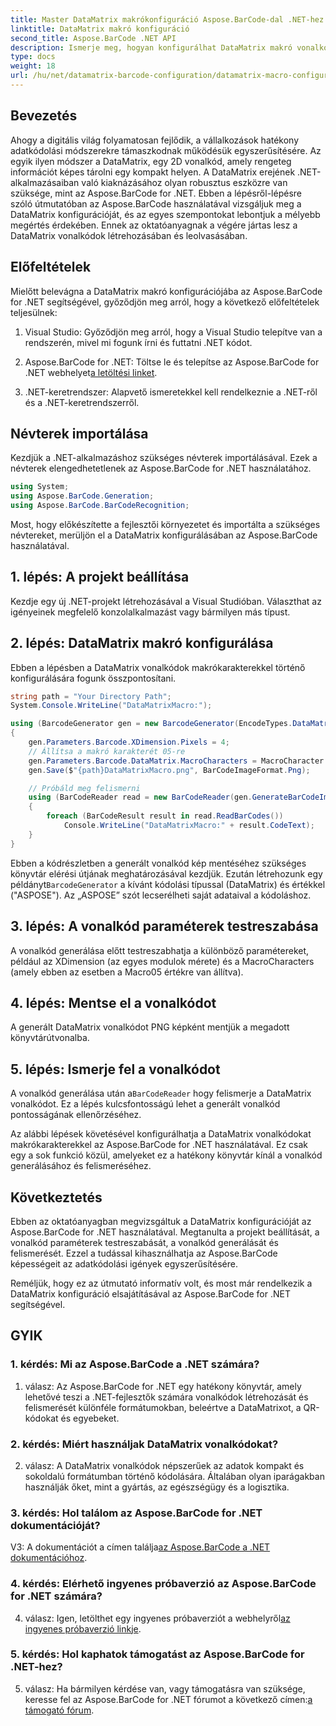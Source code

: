 ```yaml
---
title: Master DataMatrix makrókonfiguráció Aspose.BarCode-dal .NET-hez
linktitle: DataMatrix makró konfiguráció
second_title: Aspose.BarCode .NET API
description: Ismerje meg, hogyan konfigurálhat DataMatrix makró vonalkódokat az Aspose.BarCode for .NET segítségével. Generálhat, testreszabhat és felismerhet DataMatrix vonalkódokat .NET-alkalmazásaiban.
type: docs
weight: 18
url: /hu/net/datamatrix-barcode-configuration/datamatrix-macro-configuration/
---
```

## Bevezetés

Ahogy a digitális világ folyamatosan fejlődik, a vállalkozások hatékony adatkódolási módszerekre támaszkodnak működésük egyszerűsítésére. Az egyik ilyen módszer a DataMatrix, egy 2D vonalkód, amely rengeteg információt képes tárolni egy kompakt helyen. A DataMatrix erejének .NET-alkalmazásaiban való kiaknázásához olyan robusztus eszközre van szüksége, mint az Aspose.BarCode for .NET. Ebben a lépésről-lépésre szóló útmutatóban az Aspose.BarCode használatával vizsgáljuk meg a DataMatrix konfigurációját, és az egyes szempontokat lebontjuk a mélyebb megértés érdekében. Ennek az oktatóanyagnak a végére jártas lesz a DataMatrix vonalkódok létrehozásában és leolvasásában.

## Előfeltételek

Mielőtt belevágna a DataMatrix makró konfigurációjába az Aspose.BarCode for .NET segítségével, győződjön meg arról, hogy a következő előfeltételek teljesülnek:

1. Visual Studio: Győződjön meg arról, hogy a Visual Studio telepítve van a rendszerén, mivel mi fogunk írni és futtatni .NET kódot.

2.  Aspose.BarCode for .NET: Töltse le és telepítse az Aspose.BarCode for .NET webhelyet[a letöltési linket](https://releases.aspose.com/barcode/net/).

3. .NET-keretrendszer: Alapvető ismeretekkel kell rendelkeznie a .NET-ről és a .NET-keretrendszerről.

## Névterek importálása

Kezdjük a .NET-alkalmazáshoz szükséges névterek importálásával. Ezek a névterek elengedhetetlenek az Aspose.BarCode for .NET használatához.

```csharp
using System;
using Aspose.BarCode.Generation;
using Aspose.BarCode.BarCodeRecognition;
```

Most, hogy előkészítette a fejlesztői környezetet és importálta a szükséges névtereket, merüljön el a DataMatrix konfigurálásában az Aspose.BarCode használatával.

## 1. lépés: A projekt beállítása

Kezdje egy új .NET-projekt létrehozásával a Visual Studióban. Választhat az igényeinek megfelelő konzolalkalmazást vagy bármilyen más típust.

## 2. lépés: DataMatrix makró konfigurálása

Ebben a lépésben a DataMatrix vonalkódok makrókarakterekkel történő konfigurálására fogunk összpontosítani.

```csharp
string path = "Your Directory Path";
System.Console.WriteLine("DataMatrixMacro:");

using (BarcodeGenerator gen = new BarcodeGenerator(EncodeTypes.DataMatrix, "ASPOSE"))
{
    gen.Parameters.Barcode.XDimension.Pixels = 4;
    // Állítsa a makró karakterét 05-re
    gen.Parameters.Barcode.DataMatrix.MacroCharacters = MacroCharacter.Macro05;
    gen.Save($"{path}DataMatrixMacro.png", BarCodeImageFormat.Png);

    // Próbáld meg felismerni
    using (BarCodeReader read = new BarCodeReader(gen.GenerateBarCodeImage(), DecodeType.DataMatrix))
    {
        foreach (BarCodeResult result in read.ReadBarCodes())
            Console.WriteLine("DataMatrixMacro:" + result.CodeText);
    }
}
```

 Ebben a kódrészletben a generált vonalkód kép mentéséhez szükséges könyvtár elérési útjának meghatározásával kezdjük. Ezután létrehozunk egy példányt`BarcodeGenerator` a kívánt kódolási típussal (DataMatrix) és értékkel ("ASPOSE"). Az „ASPOSE” szót lecserélheti saját adataival a kódoláshoz.

## 3. lépés: A vonalkód paraméterek testreszabása

A vonalkód generálása előtt testreszabhatja a különböző paramétereket, például az XDimension (az egyes modulok mérete) és a MacroCharacters (amely ebben az esetben a Macro05 értékre van állítva).

## 4. lépés: Mentse el a vonalkódot

A generált DataMatrix vonalkódot PNG képként mentjük a megadott könyvtárútvonalba.

## 5. lépés: Ismerje fel a vonalkódot

 A vonalkód generálása után a`BarCodeReader` hogy felismerje a DataMatrix vonalkódot. Ez a lépés kulcsfontosságú lehet a generált vonalkód pontosságának ellenőrzéséhez.

Az alábbi lépések követésével konfigurálhatja a DataMatrix vonalkódokat makrókarakterekkel az Aspose.BarCode for .NET használatával. Ez csak egy a sok funkció közül, amelyeket ez a hatékony könyvtár kínál a vonalkód generálásához és felismeréséhez.

## Következtetés

Ebben az oktatóanyagban megvizsgáltuk a DataMatrix konfigurációját az Aspose.BarCode for .NET használatával. Megtanulta a projekt beállítását, a vonalkód paraméterek testreszabását, a vonalkód generálását és felismerését. Ezzel a tudással kihasználhatja az Aspose.BarCode képességeit az adatkódolási igények egyszerűsítésére.

Reméljük, hogy ez az útmutató informatív volt, és most már rendelkezik a DataMatrix konfiguráció elsajátításával az Aspose.BarCode for .NET segítségével.

## GYIK

### 1. kérdés: Mi az Aspose.BarCode a .NET számára?

1. válasz: Az Aspose.BarCode for .NET egy hatékony könyvtár, amely lehetővé teszi a .NET-fejlesztők számára vonalkódok létrehozását és felismerését különféle formátumokban, beleértve a DataMatrixot, a QR-kódokat és egyebeket.

### 2. kérdés: Miért használjak DataMatrix vonalkódokat?

2. válasz: A DataMatrix vonalkódok népszerűek az adatok kompakt és sokoldalú formátumban történő kódolására. Általában olyan iparágakban használják őket, mint a gyártás, az egészségügy és a logisztika.

### 3. kérdés: Hol találom az Aspose.BarCode for .NET dokumentációját?

 V3: A dokumentációt a címen találja[az Aspose.BarCode a .NET dokumentációhoz](https://reference.aspose.com/barcode/net/).

### 4. kérdés: Elérhető ingyenes próbaverzió az Aspose.BarCode for .NET számára?

 4. válasz: Igen, letölthet egy ingyenes próbaverziót a webhelyről[az ingyenes próbaverzió linkje](https://releases.aspose.com/).

### 5. kérdés: Hol kaphatok támogatást az Aspose.BarCode for .NET-hez?

 5. válasz: Ha bármilyen kérdése van, vagy támogatásra van szüksége, keresse fel az Aspose.BarCode for .NET fórumot a következő címen:[a támogató fórum](https://forum.aspose.com/c/barcode/13).